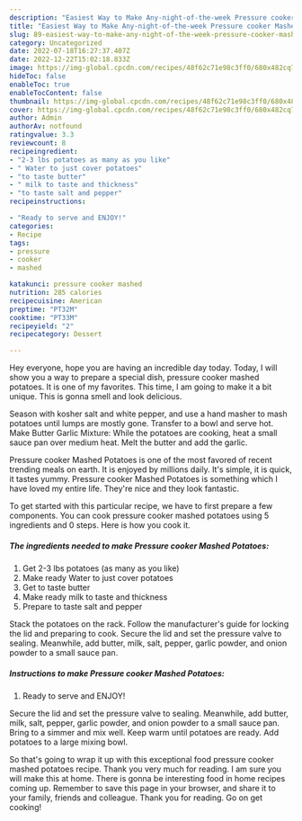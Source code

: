 ```yaml
---
description: "Easiest Way to Make Any-night-of-the-week Pressure cooker Mashed Potatoes"
title: "Easiest Way to Make Any-night-of-the-week Pressure cooker Mashed Potatoes"
slug: 89-easiest-way-to-make-any-night-of-the-week-pressure-cooker-mashed-potatoes
category: Uncategorized
date: 2022-07-18T16:27:37.407Z
date: 2022-12-22T15:02:18.833Z
image: https://img-global.cpcdn.com/recipes/48f62c71e98c3ff0/680x482cq70/pressure-cooker-mashed-potatoes-recipe-main-photo.jpg
hideToc: false
enableToc: true
enableTocContent: false
thumbnail: https://img-global.cpcdn.com/recipes/48f62c71e98c3ff0/680x482cq70/pressure-cooker-mashed-potatoes-recipe-main-photo.jpg
cover: https://img-global.cpcdn.com/recipes/48f62c71e98c3ff0/680x482cq70/pressure-cooker-mashed-potatoes-recipe-main-photo.jpg
author: Admin
authorAv: notfound
ratingvalue: 3.3
reviewcount: 8
recipeingredient:
- "2-3 lbs potatoes as many as you like"
- " Water to just cover potatoes"
- "to taste butter"
- " milk to taste and thickness"
- "to taste salt and pepper"
recipeinstructions:

- "Ready to serve and ENJOY!"
categories:
- Recipe
tags:
- pressure
- cooker
- mashed

katakunci: pressure cooker mashed 
nutrition: 285 calories
recipecuisine: American
preptime: "PT32M"
cooktime: "PT33M"
recipeyield: "2"
recipecategory: Dessert

---
```



Hey everyone, hope you are having an incredible day today. Today, I will show you a way to prepare a special dish, pressure cooker mashed potatoes. It is one of my favorites. This time, I am going to make it a bit unique. This is gonna smell and look delicious.

Season with kosher salt and white pepper, and use a hand masher to mash potatoes until lumps are mostly gone. Transfer to a bowl and serve hot. Make Butter Garlic Mixture: While the potatoes are cooking, heat a small sauce pan over medium heat. Melt the butter and add the garlic.

Pressure cooker Mashed Potatoes is one of the most favored of recent trending meals on earth. It is enjoyed by millions daily. It's simple, it is quick, it tastes yummy. Pressure cooker Mashed Potatoes is something which I have loved my entire life. They're nice and they look fantastic.


To get started with this particular recipe, we have to first prepare a few components. You can cook pressure cooker mashed potatoes using 5 ingredients and 0 steps. Here is how you cook it.

<!--inarticleads1-->

##### The ingredients needed to make Pressure cooker Mashed Potatoes:

1. Get 2-3 lbs potatoes (as many as you like)
1. Make ready  Water to just cover potatoes
1. Get to taste butter
1. Make ready  milk to taste and thickness
1. Prepare to taste salt and pepper


Stack the potatoes on the rack. Follow the manufacturer&#39;s guide for locking the lid and preparing to cook. Secure the lid and set the pressure valve to sealing. Meanwhile, add butter, milk, salt, pepper, garlic powder, and onion powder to a small sauce pan. 

<!--inarticleads2-->

##### Instructions to make Pressure cooker Mashed Potatoes:


1. Ready to serve and ENJOY!

Secure the lid and set the pressure valve to sealing. Meanwhile, add butter, milk, salt, pepper, garlic powder, and onion powder to a small sauce pan. Bring to a simmer and mix well. Keep warm until potatoes are ready. Add potatoes to a large mixing bowl. 

So that's going to wrap it up with this exceptional food pressure cooker mashed potatoes recipe. Thank you very much for reading. I am sure you will make this at home. There is gonna be interesting food in home recipes coming up. Remember to save this page in your browser, and share it to your family, friends and colleague. Thank you for reading. Go on get cooking!
